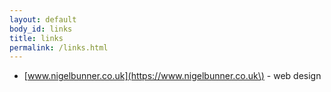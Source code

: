 ```yaml
---
layout: default
body_id: links
title: links
permalink: /links.html
---
```

- [www.nigelbunner.co.uk](https://www.nigelbunner.co.uk\) - web design
